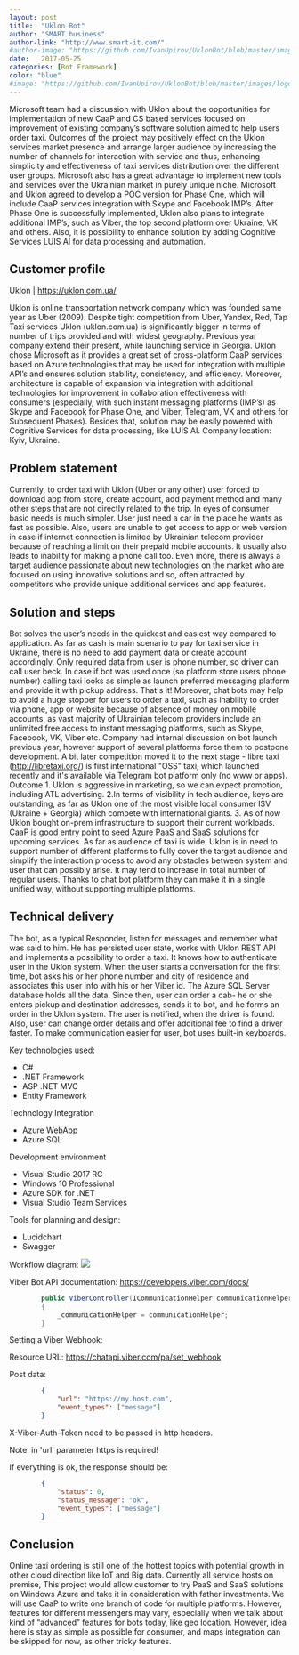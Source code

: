 ```yaml
---
layout: post
title:  "Uklon Bot"
author: "SMART business"
author-link: "http://www.smart-it.com/"
#author-image: "https://github.com/IvanUpirov/UklonBot/blob/master/images/smart_logo.png?raw=true"
date:   2017-05-25
categories: [Bot Framework]
color: "blue"
#image: "https://github.com/IvanUpirov/UklonBot/blob/master/images/logo.png?raw=true" 
---
```



Microsoft team had a discussion with Uklon about the opportunities for implementation of new CaaP and CS based services focused on improvement of existing company’s software solution aimed to help users order taxi. Outcomes of the project may positively effect on the Uklon services market presence and arrange larger audience by increasing the number of channels for interaction with service and thus, enhancing simplicity and effectiveness of taxi services distribution over the different user groups. Microsoft also has a great advantage to implement new tools and services over the Ukrainian market in purely unique niche. Microsoft and Uklon agreed to develop a POC version for Phase One, which will include CaaP services integration with Skype and Facebook IMP’s. After Phase One is successfully implemented, Uklon also plans to integrate additional IMP’s, such as Viber, the top second platform over Ukraine, VK and others. Also, it is possibility to enhance solution by adding Cognitive Services LUIS AI for data processing and automation.


## Customer profile ##
Uklon | https://uklon.com.ua/

Uklon is online transportation network company which was founded same year as Uber (2009). Despite tight competition from Uber, Yandex,
Red, Tap Taxi services Uklon (uklon.com.ua) is significantly bigger in terms of number of trips provided and with widest geography. Previous year company extend their present, while launching service in Georgia.
Uklon chose Microsoft as it provides a great set of cross-platform CaaP services based on Azure technologies that may be used for integration with multiple API’s and ensures solution stability, consistency, and efficiency.
Moreover, architecture is capable of expansion via integration with additional technologies for improvement in collaboration effectiveness with consumers (especially, with such instant messaging platforms (IMP’s) as Skype and Facebook for Phase One, and Viber, Telegram, VK and others for Subsequent Phases). Besides that, solution may be easily powered with Cognitive Services for data processing, like LUIS AI.
Company location: Kyiv, Ukraine.


## Problem statement ##
Currently, to order taxi with Uklon (Uber or any other) user forced to download app from store, create account, add payment method and many other steps that are not directly related to the trip. In eyes of consumer basic needs is much simpler. User just need a car in the place he wants as fast as possible.
Also, users are unable to get access to app or web version in case if internet connection is limited by Ukrainian telecom provider because of reaching a limit on their prepaid mobile accounts. It usually also leads to inability for making a phone call too.
Even more, there is always a target audience passionate about new technologies on the market who are focused on using innovative solutions and so, often attracted by competitors who provide unique additional services and app features.


## Solution and steps ##
Bot solves the user’s needs in the quickest and easiest way compared to application.
As far as cash is main scenario to pay for taxi service in Ukraine, there is no need to add payment data or create account accordingly. Only required data from user is phone number, so driver can call user beck. In case if bot was used once (so platform store users phone number) calling taxi looks as simple as launch preferred messaging platform and provide it with pickup address. That's it! Moreover, chat bots may help to avoid a huge stopper for users to order a taxi, such as inability to order via phone, app or website because of absence of money on mobile accounts, as vast majority of Ukrainian telecom providers include an unlimited free access to instant messaging platforms, such as Skype, Facebook, VK, Viber etc. Company had internal discussion on bot launch previous year, however support of several platforms force them to postpone development. A bit later competition moved it to the next stage - libre taxi (http://libretaxi.org/) is first international "OSS" taxi, which launched recently and it's available via Telegram bot platform only (no www or apps). Outcome 1. Uklon is aggressive in marketing, so we can expect promotion, including ATL advertising. 2.In terms of visibility in tech audience, keys are outstanding, as far as Uklon one of the most visible local consumer ISV (Ukraine + Georgia) which compete with international giants. 3. As of now Uklon bought on-prem infrastructure to support their current workloads. CaaP is good entry point to seed Azure PaaS and SaaS solutions for upcoming services. As far as audience of taxi is wide, Uklon is in need to support number of different platforms to fully cover the target audience and simplify the interaction process to avoid any obstacles between system and user that can possibly arise. It may tend to increase in total number of regular users. Thanks to chat bot platform they can make it in a single unified way, without supporting multiple platforms.


## Technical delivery ##
The bot, as a typical Responder, listen for messages and remember what was said to him. He has persisted user state, works with Uklon REST API and implements a possibility to order a taxi.
It knows how to authenticate user in the Uklon system.
When the user starts a conversation for the first time, bot asks his or her phone number and city of residence and associates this user info with his or her Viber id. The Azure SQL Server database holds all the data.
Since then, user can order a cab- he or she enters pickup and destination addresses, sends it to bot, and he forms an order in the Uklon system. The user is notified, when the driver is found. Also, user can change order details and offer additional fee to find a driver faster.
To make communication easier for user, bot uses built-in keyboards.

Key technologies used:
- C#
- .NET Framework
- ASP .NET MVC
- Entity Framework

Technology Integration
- Azure WebApp
- Azure SQL

Development environment
- Visual Studio 2017 RC
- Windows 10 Professional
- Azure SDK for .NET
- Visual Studio Team Services

Tools for planning and design:
- Lucidchart
- Swagger

Workflow diagram:
<img src = "https://github.com/IvanUpirov/UklonBot/blob/master/images/UklonDiagram.png"/>

Viber Bot API documentation: https://developers.viber.com/docs/

```cs
        public ViberController(ICommunicationHelper communicationHelper)
        {
            _communicationHelper = communicationHelper;
        }
```

Setting a Viber Webhook:

Resource URL: https://chatapi.viber.com/pa/set_webhook

Post data:
```json
        {
            "url": "https://my.host.com",  
            "event_types": ["message"] 
        }
```
X-Viber-Auth-Token need to be passed in http headers.

Note: in 'url' parameter https is required!

If everything is ok, the response should be:
```json
        {
            "status": 0,  
            "status_message": "ok",  
            "event_types": ["message"] 
        }
```

 
## Conclusion ##
Online taxi ordering is still one of the hottest topics with potential growth in other cloud direction like IoT and Big data. Currently all service hosts on premise, This project would allow customer to try PaaS and SaaS solutions on Windows Azure and take it in consideration with father investments.
We will use CaaP to write one branch of code for multiple platforms. However, features for different messengers may vary, especially when we talk about kind of “advanced” features for bots today, like geo location. However, idea here is stay as simple as possible for consumer, and maps integration can be skipped for now, as other tricky features.

